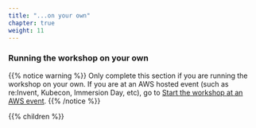 ```yaml
---
title: "...on your own"
chapter: true
weight: 11
---
```


### Running the workshop on your own


{{% notice warning %}}
Only complete this section if you are running the workshop on your own. If you are at an AWS hosted event (such as re:Invent, Kubecon, Immersion Day, etc), go to [Start the workshop at an AWS event](../aws_event/).
{{% /notice %}}

{{% children %}}